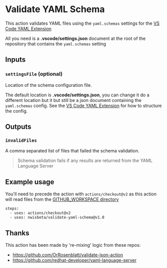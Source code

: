 # Validate YAML Schema

This action validates YAML files using the `yaml.schemas` settings for the [VS Code YAML Extension](https://marketplace.visualstudio.com/items?itemName=redhat.vscode-yaml)

All you need is a **.vscode/settings.json** document at the root of the repository that contains the `yaml.schemas` setting

## Inputs

### `settingsFile` (optional)

Location of the schema configuration file.  

The default location is **.vscode/settings.json**, you can change it do a different location but it but still be a json document containing the `yaml.schemas` config.
See the [VS Code YAML Extension](https://marketplace.visualstudio.com/items?itemName=redhat.vscode-yaml) for how to structure the config.



## Outputs

### `invalidFiles`

A comma separated list of files that failed the schema validation.  

 > Schema validation fails if any results are returned from the YAML Language Server

## Example usage
 You'll need to precede the action with `actions/checkout@v2` as this action will read files from the [GITHUB_WORKSPACE directory](https://help.github.com/en/actions/configuring-and-managing-workflows/using-environment-variables)

    steps:
      - uses: actions/checkout@v2
      - uses: nwisbeta/validate-yaml-schema@v1.0

## Thanks
This action has been made by 're-mixing' logic from these repos: 
 - https://github.com/OrRosenblatt/validate-json-action 
 - https://github.com/redhat-developer/yaml-language-server
